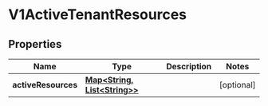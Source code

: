 # V1ActiveTenantResources

## Properties
Name | Type | Description | Notes
------------ | ------------- | ------------- | -------------
**activeResources** | [**Map&lt;String, List&lt;String&gt;&gt;**](List.md) |  |  [optional]
